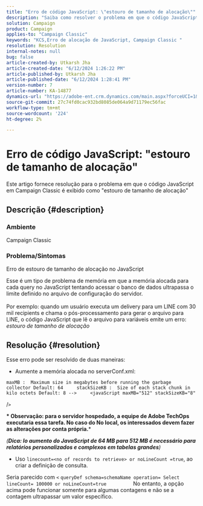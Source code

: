 ```yaml
---
title: "Erro de código JavaScript: \"estouro de tamanho de alocação\""
description: "Saiba como resolver o problema em que o código JavaScript em Campaign Classic é exibido como \"tamanho de alocação excedido\"."
solution: Campaign
product: Campaign
applies-to: "Campaign Classic"
keywords: "KCS,Erro de alocação de JavaScript, Campaign Classic "
resolution: Resolution
internal-notes: null
bug: false
article-created-by: Utkarsh Jha
article-created-date: "6/12/2024 1:26:22 PM"
article-published-by: Utkarsh Jha
article-published-date: "6/12/2024 1:28:41 PM"
version-number: 7
article-number: KA-14877
dynamics-url: "https://adobe-ent.crm.dynamics.com/main.aspx?forceUCI=1&pagetype=entityrecord&etn=knowledgearticle&id=86ab5257-bf28-ef11-840a-00224808decd"
source-git-commit: 27c74fd0cac932bd8085de064a9d71179ec56fac
workflow-type: tm+mt
source-wordcount: '224'
ht-degree: 2%

---
```


# Erro de código JavaScript: &quot;estouro de tamanho de alocação&quot;


Este artigo fornece resolução para o problema em que o código JavaScript em Campaign Classic é exibido como &quot;estouro de tamanho de alocação&quot;

## Descrição {#description}


### Ambiente

Campaign Classic

### Problema/Sintomas

Erro de estouro de tamanho de alocação no JavaScript

Esse é um tipo de problema de memória em que a memória alocada para cada query no JavaScript tentando acessar o banco de dados ultrapassa o limite definido no arquivo de configuração do servidor.
<br><br>Por exemplo: quando um usuário executa um delivery para um LINE com 30 mil recipients e chama o pós-processamento para gerar o arquivo para LINE, o código JavaScript que lê o arquivo para variáveis emite um erro: *estouro de tamanho de alocação*









## Resolução {#resolution}

Esse erro pode ser resolvido de duas maneiras:<br>
- Aumente a memória alocada no serverConf.xml:





```
maxMB :  Maximum size in megabytes before running the garbage collector Default: 64     stackSizeKB :  Size of each stack chunk in kilo octets Default: 8 -->     <javaScript maxMB="512" stackSizeKB="8"
```

/`>`


<b>* Observação: para o servidor hospedado, a equipe de Adobe TechOps executaria essa tarefa. No caso do No local, os interessados devem fazer as alterações por conta própria.</b>*



*(<b>Dica: I</b><b>o aumento do JavaScript de 64 MB para 512 MB é necessário para relatórios personalizados e complexos em tabelas grandes</b>)*



- Uso `linecount=<no of records to retrieve> or noLineCount =true`, ao criar a definição de consulta.


Seria parecido com `<` `queryDef schema=schemaName operation= Select lineCount= 100000 or noLineCount=true`
                 No entanto, a opção acima pode funcionar somente para algumas contagens e não se a contagem ultrapassar um valor específico.
